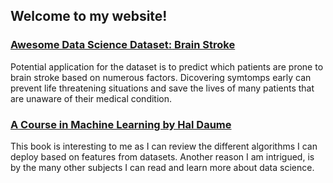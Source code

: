 ## Welcome to my website!

### [**Awesome Data Science Dataset:** Brain Stroke](https://www.kaggle.com/datasets/jillanisofttech/brain-stroke-dataset)
Potential application for the dataset is to predict which patients are prone to brain stroke based on numerous factors. Dicovering symtomps early can prevent life threatening situations and save the lives of many patients that are unaware of their medical condition.

### [A Course in Machine Learning by Hal Daume](http://ciml.info/)
This book is interesting to me as I can review the different algorithms I can deploy based on features from datasets. Another reason I am intrigued, is by the many other subjects I can read and learn more about data science.
